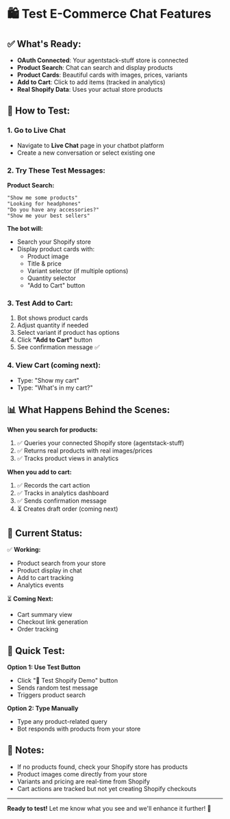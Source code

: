 # 🛍️ Test E-Commerce Chat Features

## ✅ What's Ready:
- **OAuth Connected**: Your agentstack-stuff store is connected
- **Product Search**: Chat can search and display products
- **Product Cards**: Beautiful cards with images, prices, variants
- **Add to Cart**: Click to add items (tracked in analytics)
- **Real Shopify Data**: Uses your actual store products

## 🚀 How to Test:

### 1. Go to Live Chat
- Navigate to **Live Chat** page in your chatbot platform
- Create a new conversation or select existing one

### 2. Try These Test Messages:

**Product Search:**
```
"Show me some products"
"Looking for headphones"
"Do you have any accessories?"
"Show me your best sellers"
```

**The bot will:**
- Search your Shopify store
- Display product cards with:
  - Product image
  - Title & price
  - Variant selector (if multiple options)
  - Quantity selector
  - "Add to Cart" button

### 3. Test Add to Cart:
1. Bot shows product cards
2. Adjust quantity if needed
3. Select variant if product has options
4. Click **"Add to Cart"** button
5. See confirmation message ✅

### 4. View Cart (coming next):
- Type: "Show my cart"
- Type: "What's in my cart?"

## 📊 What Happens Behind the Scenes:

**When you search for products:**
1. ✅ Queries your connected Shopify store (agentstack-stuff)
2. ✅ Returns real products with real images/prices
3. ✅ Tracks product views in analytics

**When you add to cart:**
1. ✅ Records the cart action
2. ✅ Tracks in analytics dashboard
3. ✅ Sends confirmation message
4. ⏳ Creates draft order (coming next)

## 🔧 Current Status:

✅ **Working:**
- Product search from your store
- Product display in chat
- Add to cart tracking
- Analytics events

⏳ **Coming Next:**
- Cart summary view
- Checkout link generation
- Order tracking

## 🧪 Quick Test:

**Option 1: Use Test Button**
- Click "🧪 Test Shopify Demo" button
- Sends random test message
- Triggers product search

**Option 2: Type Manually**
- Type any product-related query
- Bot responds with products from your store

## 📝 Notes:

- If no products found, check your Shopify store has products
- Product images come directly from your store
- Variants and pricing are real-time from Shopify
- Cart actions are tracked but not yet creating Shopify checkouts

---

**Ready to test!** Let me know what you see and we'll enhance it further! 🚀
